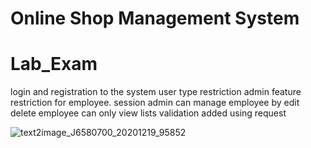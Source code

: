 
# Online Shop Management System
Lab_Exam
=======
login and registration to the system
user type restriction
admin feature restriction for employee.
session
admin can manage employee by edit delete
employee can only view lists
validation added using request

![text2image_J6580700_20201219_95852](https://user-images.githubusercontent.com/60029434/102686718-a978a500-4213-11eb-93b5-b168570fed37.png)
